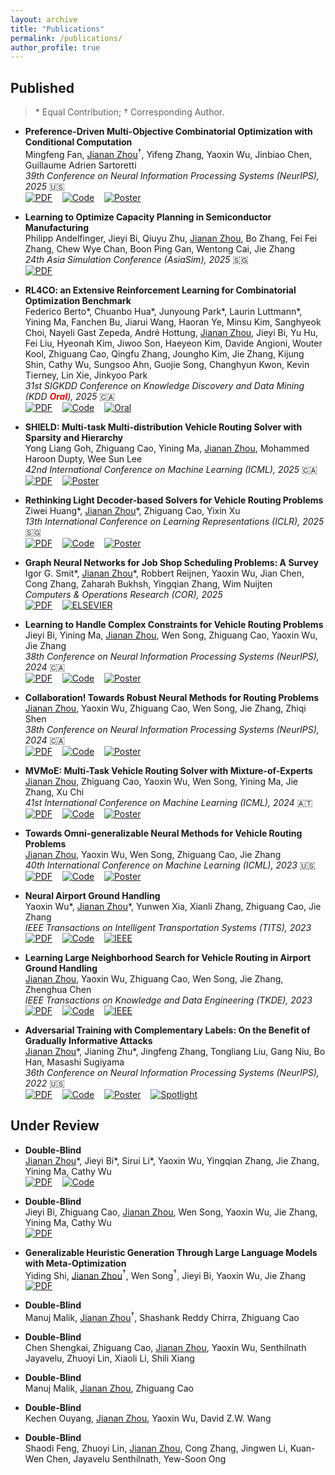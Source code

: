 ```yaml
---
layout: archive
title: "Publications"
permalink: /publications/
author_profile: true
---
```


<!-- {% if author.googlescholar %}
  You can also find my articles on <u><a href="{{author.googlescholar}}">my Google Scholar profile</a>.</u>
{% endif %} -->

## Published

> \* Equal Contribution; $\dagger$ Corresponding Author.
> 

* **Preference-Driven Multi-Objective Combinatorial Optimization with Conditional Computation** \
   Mingfeng Fan, <u>Jianan Zhou</u>$^\dagger$, Yifeng Zhang, Yaoxin Wu, Jinbiao Chen, Guillaume Adrien Sartoretti \
   *39th Conference on Neural Information Processing Systems (NeurIPS), 2025* 🇺🇸\
   [![PDF](https://img.shields.io/badge/Download-PDF-brightgreen.svg)](https://arxiv.org/pdf/2506.08898)&nbsp;&nbsp;&nbsp;&nbsp;[![Code](https://img.shields.io/badge/GitHub-Null-blue.svg)]()&nbsp;&nbsp;&nbsp;&nbsp;[![Poster](https://img.shields.io/badge/NeurIPS-Poster-yellow.svg)](https://nips.cc/virtual/2025/poster/117850)

* **Learning to Optimize Capacity Planning in Semiconductor Manufacturing** \
   Philipp Andelfinger, Jieyi Bi, Qiuyu Zhu, <u>Jianan Zhou</u>, Bo Zhang, Fei Fei Zhang, Chew Wye Chan, Boon Ping Gan, Wentong Cai, Jie Zhang \
   *24th Asia Simulation Conference (AsiaSim), 2025* 🇸🇬\
   [![PDF](https://img.shields.io/badge/Download-Null-brightgreen.svg)]()

* **RL4CO: an Extensive Reinforcement Learning for Combinatorial Optimization Benchmark** \
   Federico Berto\*, Chuanbo Hua\*, Junyoung Park\*, Laurin Luttmann\*, Yining Ma, Fanchen Bu, Jiarui Wang, Haoran Ye, Minsu Kim, Sanghyeok Choi, Nayeli Gast Zepeda, André Hottung, <u>Jianan Zhou</u>, Jieyi Bi, Yu Hu, Fei Liu, Hyeonah Kim, Jiwoo Son, Haeyeon Kim, Davide Angioni, Wouter Kool, Zhiguang Cao, Qingfu Zhang, Joungho Kim, Jie Zhang, Kijung Shin, Cathy Wu, Sungsoo Ahn, Guojie Song, Changhyun Kwon, Kevin Tierney, Lin Xie, Jinkyoo Park \
   *31st SIGKDD Conference on Knowledge Discovery and Data Mining (KDD <font color=red><b>Oral</b></font>), 2025* 🇨🇦\
   [![PDF](https://img.shields.io/badge/Download-PDF-brightgreen.svg)](https://arxiv.org/pdf/2306.17100)&nbsp;&nbsp;&nbsp;&nbsp;[![Code](https://img.shields.io/badge/GitHub-Benchmark-blue.svg)](https://github.com/ai4co/rl4co)&nbsp;&nbsp;&nbsp;&nbsp;[![Oral](https://img.shields.io/badge/KDD-Oral-red.svg)](https://kdd2025.kdd.org)

* **SHIELD: Multi-task Multi-distribution Vehicle Routing Solver with Sparsity and Hierarchy** \
   Yong Liang Goh, Zhiguang Cao, Yining Ma, <u>Jianan Zhou</u>, Mohammed Haroon Dupty, Wee Sun Lee \
   *42nd International Conference on Machine Learning (ICML), 2025* 🇨🇦\
   [![PDF](https://img.shields.io/badge/Download-PDF-brightgreen.svg)](https://arxiv.org/pdf/2506.08424)&nbsp;&nbsp;&nbsp;&nbsp;[![Poster](https://img.shields.io/badge/ICML-Poster-yellow.svg)](https://icml.cc/virtual/2025/poster/46391)

* **Rethinking Light Decoder-based Solvers for Vehicle Routing Problems** \
   Ziwei Huang\*, <u>Jianan Zhou</u>\*, Zhiguang Cao, Yixin Xu \
   *13th International Conference on Learning Representations (ICLR), 2025* 🇸🇬\
   [![PDF](https://img.shields.io/badge/Download-PDF-brightgreen.svg)](https://arxiv.org/pdf/2503.00753)&nbsp;&nbsp;&nbsp;&nbsp;[![Code](https://img.shields.io/badge/GitHub-Code-blue.svg)](https://github.com/ziweileonhuang/reld-nco)&nbsp;&nbsp;&nbsp;&nbsp;[![Poster](https://img.shields.io/badge/ICLR-Poster-yellow.svg)](https://iclr.cc/virtual/2025/poster/30992)

* **Graph Neural Networks for Job Shop Scheduling Problems: A Survey** \
   Igor G. Smit\*, <u>Jianan Zhou</u>\*, Robbert Reijnen, Yaoxin Wu, Jian Chen, Cong Zhang, Zaharah Bukhsh, Yingqian Zhang, Wim Nuijten \
   *Computers & Operations Research (COR), 2025* \
   [![PDF](https://img.shields.io/badge/Download-PDF-brightgreen.svg)](https://arxiv.org/pdf/2406.14096)&nbsp;&nbsp;&nbsp;&nbsp;[![ELSEVIER](https://img.shields.io/badge/ELSEVIER-COR-lightgrey.svg)](https://www.sciencedirect.com/science/article/pii/S0305054824003861)

* **Learning to Handle Complex Constraints for Vehicle Routing Problems** \
   Jieyi Bi, Yining Ma, <u>Jianan Zhou</u>, Wen Song, Zhiguang Cao, Yaoxin Wu, Jie Zhang \
   *38th Conference on Neural Information Processing Systems (NeurIPS), 2024* 🇨🇦\
   [![PDF](https://img.shields.io/badge/Download-PDF-brightgreen.svg)](https://arxiv.org/pdf/2410.21066)&nbsp;&nbsp;&nbsp;&nbsp;[![Code](https://img.shields.io/badge/GitHub-Code-blue.svg)](https://github.com/jieyibi/PIP-constraint)&nbsp;&nbsp;&nbsp;&nbsp;[![Poster](https://img.shields.io/badge/NeurIPS-Poster-yellow.svg)](https://nips.cc/virtual/2024/poster/95638)

* **Collaboration! Towards Robust Neural Methods for Routing Problems** \
   <u>Jianan Zhou</u>, Yaoxin Wu, Zhiguang Cao, Wen Song, Jie Zhang, Zhiqi Shen \
   *38th Conference on Neural Information Processing Systems (NeurIPS), 2024* 🇨🇦\
   [![PDF](https://img.shields.io/badge/Download-PDF-brightgreen.svg)](https://arxiv.org/pdf/2410.04968)&nbsp;&nbsp;&nbsp;&nbsp;[![Code](https://img.shields.io/badge/GitHub-Code-blue.svg)](https://github.com/RoyalSkye/Routing-CNF)&nbsp;&nbsp;&nbsp;&nbsp;[![Poster](https://img.shields.io/badge/NeurIPS-Poster-yellow.svg)](https://nips.cc/virtual/2024/poster/94681)

* **MVMoE: Multi-Task Vehicle Routing Solver with Mixture-of-Experts** \
  <u>Jianan Zhou</u>, Zhiguang Cao, Yaoxin Wu, Wen Song, Yining Ma, Jie Zhang, Xu Chi \
  *41st International Conference on Machine Learning (ICML), 2024* 🇦🇹\
  [![PDF](https://img.shields.io/badge/Download-PDF-brightgreen.svg)](https://arxiv.org/pdf/2405.01029)&nbsp;&nbsp;&nbsp;&nbsp;[![Code](https://img.shields.io/badge/GitHub-Code-blue.svg)](https://github.com/RoyalSkye/Routing-MVMoE)&nbsp;&nbsp;&nbsp;&nbsp;[![Poster](https://img.shields.io/badge/ICML-Poster-yellow.svg)](https://icml.cc/virtual/2024/poster/33196)

* **Towards Omni-generalizable Neural Methods for Vehicle Routing Problems** \
   <u>Jianan Zhou</u>, Yaoxin Wu, Wen Song, Zhiguang Cao, Jie Zhang \
   *40th International Conference on Machine Learning (ICML), 2023* 🇺🇸\
   [![PDF](https://img.shields.io/badge/Download-PDF-brightgreen.svg)](https://arxiv.org/pdf/2305.19587)&nbsp;&nbsp;&nbsp;&nbsp;[![Code](https://img.shields.io/badge/GitHub-Code-blue.svg)](https://github.com/RoyalSkye/Omni-VRP)&nbsp;&nbsp;&nbsp;&nbsp;[![Poster](https://img.shields.io/badge/ICML-Poster-yellow.svg)](https://icml.cc/virtual/2023/poster/25267)

* **Neural Airport Ground Handling** \
   Yaoxin Wu\*, <u>Jianan Zhou</u>\*, Yunwen Xia, Xianli Zhang, Zhiguang Cao, Jie Zhang \
   *IEEE Transactions on Intelligent Transportation Systems (TITS), 2023* \
   [![PDF](https://img.shields.io/badge/Download-PDF-brightgreen.svg)](https://arxiv.org/pdf/2303.02442)&nbsp;&nbsp;&nbsp;&nbsp;[![Code](https://img.shields.io/badge/GitHub-Code-blue.svg)](https://github.com/RoyalSkye/AGH)&nbsp;&nbsp;&nbsp;&nbsp;[![IEEE](https://img.shields.io/badge/IEEE-TITS-lightgrey.svg)](https://doi.org/10.1109/TITS.2023.3253552)
   
* **Learning Large Neighborhood Search for Vehicle Routing in Airport Ground Handling** \
   <u>Jianan Zhou</u>, Yaoxin Wu, Zhiguang Cao, Wen Song, Jie Zhang, Zhenghua Chen \
   *IEEE Transactions on Knowledge and Data Engineering (TKDE), 2023* \
   [![PDF](https://img.shields.io/badge/Download-PDF-brightgreen.svg)](https://arxiv.org/pdf/2302.13797)&nbsp;&nbsp;&nbsp;&nbsp;[![Code](https://img.shields.io/badge/GitHub-Code-blue.svg)](https://github.com/RoyalSkye/AGH)&nbsp;&nbsp;&nbsp;&nbsp;[![IEEE](https://img.shields.io/badge/IEEE-TKDE-lightgrey.svg)](https://doi.org/10.1109/TKDE.2023.3249799)

* **Adversarial Training with Complementary Labels: On the Benefit of Gradually Informative Attacks** \
   <u>Jianan Zhou</u>\*, Jianing Zhu\*, Jingfeng Zhang, Tongliang Liu, Gang Niu, Bo Han, Masashi Sugiyama \
   *36th Conference on Neural Information Processing Systems (NeurIPS), 2022* 🇺🇸\
   [![PDF](https://img.shields.io/badge/Download-PDF-brightgreen.svg)](https://arxiv.org/pdf/2211.00269)&nbsp;&nbsp;&nbsp;&nbsp;[![Code](https://img.shields.io/badge/GitHub-Code-blue.svg)](https://github.com/RoyalSkye/ATCL)&nbsp;&nbsp;&nbsp;&nbsp;[![Poster](https://img.shields.io/badge/NeurIPS-Poster-yellow.svg)](https://neurips.cc/virtual/2022/poster/55084)&nbsp;&nbsp;&nbsp;&nbsp;[![Spotlight](https://img.shields.io/badge/NeurIPS-Spotlight-red.svg)](https://nips.cc/virtual/2022/spotlight/65260)

## Under Review

* **Double-Blind** \
   <u>Jianan Zhou</u>\*, Jieyi Bi\*, Sirui Li\*, Yaoxin Wu, Yingqian Zhang, Jie Zhang, Yining Ma, Cathy Wu \
   [![PDF](https://img.shields.io/badge/Download-Soon-brightgreen.svg)]()&nbsp;&nbsp;&nbsp;&nbsp;[![Code](https://img.shields.io/badge/GitHub-Awesome_List-blue.svg)](https://github.com/ai4co/awesome-fm4co)

* **Double-Blind** \
   Jieyi Bi, Zhiguang Cao, <u>Jianan Zhou</u>, Wen Song, Yaoxin Wu, Jie Zhang, Yining Ma, Cathy Wu \
   [![PDF](https://img.shields.io/badge/Download-Soon-brightgreen.svg)]()

* **Generalizable Heuristic Generation Through Large Language Models with Meta-Optimization** \
   Yiding Shi, <u>Jianan Zhou</u>$^\dagger$, Wen Song$^\dagger$, Jieyi Bi, Yaoxin Wu, Jie Zhang \
   [![PDF](https://img.shields.io/badge/Download-PDF-brightgreen.svg)](https://arxiv.org/pdf/2505.20881)

* **Double-Blind** \
   Manuj Malik, <u>Jianan Zhou</u>$^\dagger$, Shashank Reddy Chirra, Zhiguang Cao

* **Double-Blind** \
   Chen Shengkai, Zhiguang Cao, <u>Jianan Zhou</u>, Yaoxin Wu, Senthilnath Jayavelu, Zhuoyi Lin, Xiaoli Li, Shili Xiang

* **Double-Blind** \
   Manuj Malik, <u>Jianan Zhou</u>, Zhiguang Cao

* **Double-Blind** \
   Kechen Ouyang, <u>Jianan Zhou</u>, Yaoxin Wu, David Z.W. Wang

* **Double-Blind** \
   Shaodi Feng, Zhuoyi Lin, <u>Jianan Zhou</u>, Cong Zhang, Jingwen Li, Kuan-Wen Chen, Jayavelu Senthilnath, Yew-Soon Ong
